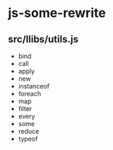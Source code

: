 # js-some-rewrite

## src/llibs/utils.js

- bind
- call
- apply
- new
- instanceof
- foreach
- map
- filter
- every
- some
- reduce
- typeof
